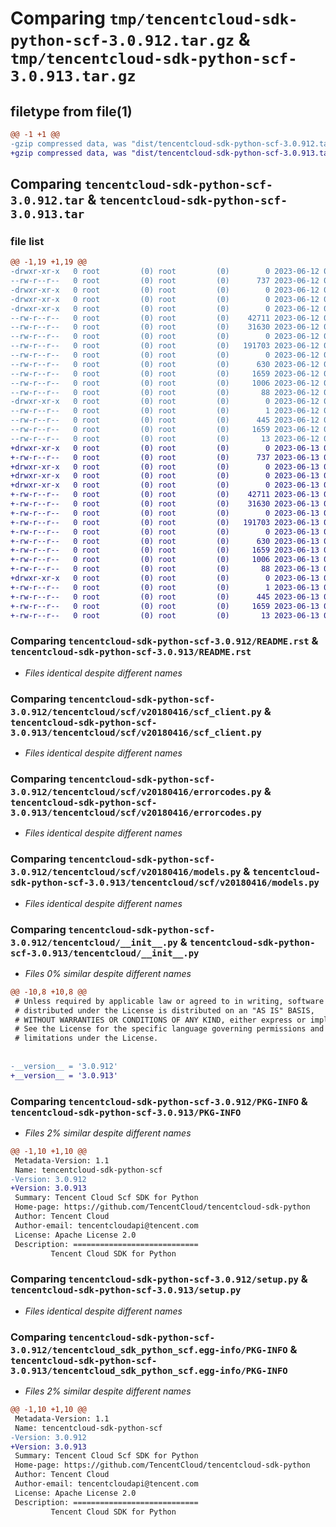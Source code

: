# Comparing `tmp/tencentcloud-sdk-python-scf-3.0.912.tar.gz` & `tmp/tencentcloud-sdk-python-scf-3.0.913.tar.gz`

## filetype from file(1)

```diff
@@ -1 +1 @@
-gzip compressed data, was "dist/tencentcloud-sdk-python-scf-3.0.912.tar", last modified: Mon Jun 12 03:10:17 2023, max compression
+gzip compressed data, was "dist/tencentcloud-sdk-python-scf-3.0.913.tar", last modified: Tue Jun 13 02:23:30 2023, max compression
```

## Comparing `tencentcloud-sdk-python-scf-3.0.912.tar` & `tencentcloud-sdk-python-scf-3.0.913.tar`

### file list

```diff
@@ -1,19 +1,19 @@
-drwxr-xr-x   0 root         (0) root         (0)        0 2023-06-12 03:10:17.000000 tencentcloud-sdk-python-scf-3.0.912/
--rw-r--r--   0 root         (0) root         (0)      737 2023-06-12 03:10:17.000000 tencentcloud-sdk-python-scf-3.0.912/README.rst
-drwxr-xr-x   0 root         (0) root         (0)        0 2023-06-12 03:10:17.000000 tencentcloud-sdk-python-scf-3.0.912/tencentcloud/
-drwxr-xr-x   0 root         (0) root         (0)        0 2023-06-12 03:10:17.000000 tencentcloud-sdk-python-scf-3.0.912/tencentcloud/scf/
-drwxr-xr-x   0 root         (0) root         (0)        0 2023-06-12 03:10:17.000000 tencentcloud-sdk-python-scf-3.0.912/tencentcloud/scf/v20180416/
--rw-r--r--   0 root         (0) root         (0)    42711 2023-06-12 03:10:17.000000 tencentcloud-sdk-python-scf-3.0.912/tencentcloud/scf/v20180416/scf_client.py
--rw-r--r--   0 root         (0) root         (0)    31630 2023-06-12 03:10:17.000000 tencentcloud-sdk-python-scf-3.0.912/tencentcloud/scf/v20180416/errorcodes.py
--rw-r--r--   0 root         (0) root         (0)        0 2023-06-12 03:10:17.000000 tencentcloud-sdk-python-scf-3.0.912/tencentcloud/scf/v20180416/__init__.py
--rw-r--r--   0 root         (0) root         (0)   191703 2023-06-12 03:10:17.000000 tencentcloud-sdk-python-scf-3.0.912/tencentcloud/scf/v20180416/models.py
--rw-r--r--   0 root         (0) root         (0)        0 2023-06-12 03:10:17.000000 tencentcloud-sdk-python-scf-3.0.912/tencentcloud/scf/__init__.py
--rw-r--r--   0 root         (0) root         (0)      630 2023-06-12 03:10:17.000000 tencentcloud-sdk-python-scf-3.0.912/tencentcloud/__init__.py
--rw-r--r--   0 root         (0) root         (0)     1659 2023-06-12 03:10:17.000000 tencentcloud-sdk-python-scf-3.0.912/PKG-INFO
--rw-r--r--   0 root         (0) root         (0)     1006 2023-06-12 03:10:17.000000 tencentcloud-sdk-python-scf-3.0.912/setup.py
--rw-r--r--   0 root         (0) root         (0)       88 2023-06-12 03:10:17.000000 tencentcloud-sdk-python-scf-3.0.912/setup.cfg
-drwxr-xr-x   0 root         (0) root         (0)        0 2023-06-12 03:10:17.000000 tencentcloud-sdk-python-scf-3.0.912/tencentcloud_sdk_python_scf.egg-info/
--rw-r--r--   0 root         (0) root         (0)        1 2023-06-12 03:10:17.000000 tencentcloud-sdk-python-scf-3.0.912/tencentcloud_sdk_python_scf.egg-info/dependency_links.txt
--rw-r--r--   0 root         (0) root         (0)      445 2023-06-12 03:10:17.000000 tencentcloud-sdk-python-scf-3.0.912/tencentcloud_sdk_python_scf.egg-info/SOURCES.txt
--rw-r--r--   0 root         (0) root         (0)     1659 2023-06-12 03:10:17.000000 tencentcloud-sdk-python-scf-3.0.912/tencentcloud_sdk_python_scf.egg-info/PKG-INFO
--rw-r--r--   0 root         (0) root         (0)       13 2023-06-12 03:10:17.000000 tencentcloud-sdk-python-scf-3.0.912/tencentcloud_sdk_python_scf.egg-info/top_level.txt
+drwxr-xr-x   0 root         (0) root         (0)        0 2023-06-13 02:23:30.000000 tencentcloud-sdk-python-scf-3.0.913/
+-rw-r--r--   0 root         (0) root         (0)      737 2023-06-13 02:23:30.000000 tencentcloud-sdk-python-scf-3.0.913/README.rst
+drwxr-xr-x   0 root         (0) root         (0)        0 2023-06-13 02:23:30.000000 tencentcloud-sdk-python-scf-3.0.913/tencentcloud/
+drwxr-xr-x   0 root         (0) root         (0)        0 2023-06-13 02:23:30.000000 tencentcloud-sdk-python-scf-3.0.913/tencentcloud/scf/
+drwxr-xr-x   0 root         (0) root         (0)        0 2023-06-13 02:23:30.000000 tencentcloud-sdk-python-scf-3.0.913/tencentcloud/scf/v20180416/
+-rw-r--r--   0 root         (0) root         (0)    42711 2023-06-13 02:23:30.000000 tencentcloud-sdk-python-scf-3.0.913/tencentcloud/scf/v20180416/scf_client.py
+-rw-r--r--   0 root         (0) root         (0)    31630 2023-06-13 02:23:30.000000 tencentcloud-sdk-python-scf-3.0.913/tencentcloud/scf/v20180416/errorcodes.py
+-rw-r--r--   0 root         (0) root         (0)        0 2023-06-13 02:23:30.000000 tencentcloud-sdk-python-scf-3.0.913/tencentcloud/scf/v20180416/__init__.py
+-rw-r--r--   0 root         (0) root         (0)   191703 2023-06-13 02:23:30.000000 tencentcloud-sdk-python-scf-3.0.913/tencentcloud/scf/v20180416/models.py
+-rw-r--r--   0 root         (0) root         (0)        0 2023-06-13 02:23:30.000000 tencentcloud-sdk-python-scf-3.0.913/tencentcloud/scf/__init__.py
+-rw-r--r--   0 root         (0) root         (0)      630 2023-06-13 02:23:30.000000 tencentcloud-sdk-python-scf-3.0.913/tencentcloud/__init__.py
+-rw-r--r--   0 root         (0) root         (0)     1659 2023-06-13 02:23:30.000000 tencentcloud-sdk-python-scf-3.0.913/PKG-INFO
+-rw-r--r--   0 root         (0) root         (0)     1006 2023-06-13 02:23:30.000000 tencentcloud-sdk-python-scf-3.0.913/setup.py
+-rw-r--r--   0 root         (0) root         (0)       88 2023-06-13 02:23:30.000000 tencentcloud-sdk-python-scf-3.0.913/setup.cfg
+drwxr-xr-x   0 root         (0) root         (0)        0 2023-06-13 02:23:30.000000 tencentcloud-sdk-python-scf-3.0.913/tencentcloud_sdk_python_scf.egg-info/
+-rw-r--r--   0 root         (0) root         (0)        1 2023-06-13 02:23:30.000000 tencentcloud-sdk-python-scf-3.0.913/tencentcloud_sdk_python_scf.egg-info/dependency_links.txt
+-rw-r--r--   0 root         (0) root         (0)      445 2023-06-13 02:23:30.000000 tencentcloud-sdk-python-scf-3.0.913/tencentcloud_sdk_python_scf.egg-info/SOURCES.txt
+-rw-r--r--   0 root         (0) root         (0)     1659 2023-06-13 02:23:30.000000 tencentcloud-sdk-python-scf-3.0.913/tencentcloud_sdk_python_scf.egg-info/PKG-INFO
+-rw-r--r--   0 root         (0) root         (0)       13 2023-06-13 02:23:30.000000 tencentcloud-sdk-python-scf-3.0.913/tencentcloud_sdk_python_scf.egg-info/top_level.txt
```

### Comparing `tencentcloud-sdk-python-scf-3.0.912/README.rst` & `tencentcloud-sdk-python-scf-3.0.913/README.rst`

 * *Files identical despite different names*

### Comparing `tencentcloud-sdk-python-scf-3.0.912/tencentcloud/scf/v20180416/scf_client.py` & `tencentcloud-sdk-python-scf-3.0.913/tencentcloud/scf/v20180416/scf_client.py`

 * *Files identical despite different names*

### Comparing `tencentcloud-sdk-python-scf-3.0.912/tencentcloud/scf/v20180416/errorcodes.py` & `tencentcloud-sdk-python-scf-3.0.913/tencentcloud/scf/v20180416/errorcodes.py`

 * *Files identical despite different names*

### Comparing `tencentcloud-sdk-python-scf-3.0.912/tencentcloud/scf/v20180416/models.py` & `tencentcloud-sdk-python-scf-3.0.913/tencentcloud/scf/v20180416/models.py`

 * *Files identical despite different names*

### Comparing `tencentcloud-sdk-python-scf-3.0.912/tencentcloud/__init__.py` & `tencentcloud-sdk-python-scf-3.0.913/tencentcloud/__init__.py`

 * *Files 0% similar despite different names*

```diff
@@ -10,8 +10,8 @@
 # Unless required by applicable law or agreed to in writing, software
 # distributed under the License is distributed on an "AS IS" BASIS,
 # WITHOUT WARRANTIES OR CONDITIONS OF ANY KIND, either express or implied.
 # See the License for the specific language governing permissions and
 # limitations under the License.
 
 
-__version__ = '3.0.912'
+__version__ = '3.0.913'
```

### Comparing `tencentcloud-sdk-python-scf-3.0.912/PKG-INFO` & `tencentcloud-sdk-python-scf-3.0.913/PKG-INFO`

 * *Files 2% similar despite different names*

```diff
@@ -1,10 +1,10 @@
 Metadata-Version: 1.1
 Name: tencentcloud-sdk-python-scf
-Version: 3.0.912
+Version: 3.0.913
 Summary: Tencent Cloud Scf SDK for Python
 Home-page: https://github.com/TencentCloud/tencentcloud-sdk-python
 Author: Tencent Cloud
 Author-email: tencentcloudapi@tencent.com
 License: Apache License 2.0
 Description: ============================
         Tencent Cloud SDK for Python
```

### Comparing `tencentcloud-sdk-python-scf-3.0.912/setup.py` & `tencentcloud-sdk-python-scf-3.0.913/setup.py`

 * *Files identical despite different names*

### Comparing `tencentcloud-sdk-python-scf-3.0.912/tencentcloud_sdk_python_scf.egg-info/PKG-INFO` & `tencentcloud-sdk-python-scf-3.0.913/tencentcloud_sdk_python_scf.egg-info/PKG-INFO`

 * *Files 2% similar despite different names*

```diff
@@ -1,10 +1,10 @@
 Metadata-Version: 1.1
 Name: tencentcloud-sdk-python-scf
-Version: 3.0.912
+Version: 3.0.913
 Summary: Tencent Cloud Scf SDK for Python
 Home-page: https://github.com/TencentCloud/tencentcloud-sdk-python
 Author: Tencent Cloud
 Author-email: tencentcloudapi@tencent.com
 License: Apache License 2.0
 Description: ============================
         Tencent Cloud SDK for Python
```


